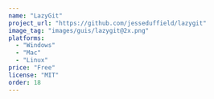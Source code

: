```yaml
---
name: "LazyGit"
project_url: "https://github.com/jesseduffield/lazygit"
image_tag: "images/guis/lazygit@2x.png"
platforms:
  - "Windows"
  - "Mac"
  - "Linux"
price: "Free"
license: "MIT"
order: 18
---
```

